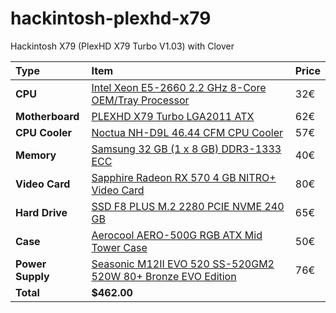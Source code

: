 # hackintosh-plexhd-x79
Hackintosh X79 (PlexHD X79 Turbo V1.03) with Clover


Type|Item|Price
:----|:----|:----
**CPU** | [Intel Xeon E5-2660 2.2 GHz 8-Core OEM/Tray Processor](https://fr.aliexpress.com/item/4000097650923.html) |32€
**Motherboard** | [PLEXHD X79 Turbo LGA2011 ATX](https://aliexpress.com/item/32941784993.html) |62€
**CPU Cooler** | [Noctua NH-D9L 46.44 CFM CPU Cooler](https://pcpartpicker.com/product/8pgPxr/noctua-cpu-cooler-nhd9l) |57€
**Memory** | [Samsung 32 GB (1 x 8 GB) DDR3-1333 ECC](https://www.samsung.com/semiconductor/dram/module/M393B1K70CH0-YH9/) |40€
**Video Card** | [Sapphire Radeon RX 570 4 GB NITRO+ Video Card](https://www.ebay.fr/itm/Sapphire-NITRO-Radeon-RX-570-4Gb-GDDR5/114047657582) |80€
**Hard Drive** | [SSD F8 PLUS M.2 2280 PCIE NVME 240 GB](https://www.ldlc.com/fiche/PB00263748.html) |65€
**Case** | [Aerocool AERO-500G RGB ATX Mid Tower Case](https://pcpartpicker.com/product/rcndnQ/aerocool-aero-500g-rgb-atx-mid-tower-case-aero-500g-rgb) |50€
**Power Supply** | [Seasonic M12II EVO 520 SS-520GM2 520W 80+ Bronze EVO Edition](https://www.amazon.com/Seasonic-M12II-520-SS-520GM2-Capacitor/dp/B0038T0V8Q) |76€
 | **Total** | **$462.00**

